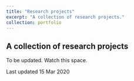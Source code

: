 ```yaml
---
title: "Research projects"
excerpt: "A collection of research projects."
collection: portfolio
---
```


## A collection of research projects

To be updated. Watch this space.

Last updated 15 Mar 2020